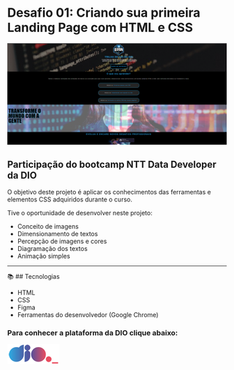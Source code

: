 # Desafio 01: Criando sua primeira Landing Page com HTML e CSS 
![](./assets/images/preview.png)

## Participação do bootcamp NTT Data Developer da DIO

O objetivo deste projeto é aplicar os conhecimentos das ferramentas e elementos CSS adquiridos durante o curso.

Tive o oportunidade de desenvolver neste projeto:

- Conceito de imagens
- Dimensionamento de textos
- Percepção de imagens e cores
- Diagramação dos textos
- Animação simples

---

:books: ## Tecnologias

- HTML
- CSS
- Figma
- Ferramentas do desenvolvedor (Google Chrome)

### Para conhecer a plataforma da DIO clique abaixo:
![](./assets/images/logo-dio.png)


